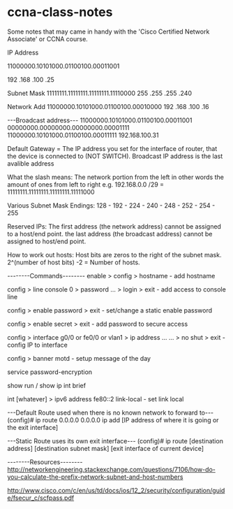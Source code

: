 # ccna-class-notes
Some notes that may came in handy with the 'Cisco Certified Network Associate' or CCNA course.

IP Address

11000000.10101000.01100100.00011001
            
192     .168     .100     .25

Subnet Mask	11111111.11111111.11111111.11110000
            255     .255     .255     .240

Network Add	11000000.10101000.01100100.00010000
            192     .168     .100     .16


---Broadcast address---
11000000.10101000.01100100.00011001
00000000.00000000.00000000.00001111
11000000.10101000.01100100.00011111
192.168.100.31

Default Gateway = The IP address you set for the interface of router, that the device is connected to (NOT SWITCH).
Broadcast IP address is the last avalible address

What the slash means:
The network portion from the left in other words the amount of ones from left to right e.g.
192.168.0.0 /29 =
11111111.11111111.11111111.11111000

Various Subnet Mask Endings:
128 - 192 - 224 - 240 - 248 - 252 - 254 - 255

Reserved IPs:
The first address (the network address) cannot be assigned to a host/end point.
the last address (the broadcast address) cannot be assigned to host/end point.

How to work out hosts:
Host bits are zeros to the right of the subnet mask.
2^(number of host bits) -2 = Number of hosts.

--------Commands--------
enable > config > hostname  -  add hostname

config > line console 0 > password ... > login > exit  -  add access to console line

config > enable password > exit  -  set/change a static enable password

config > enable secret > exit - add password to secure access

config > interface g0/0 or fe0/0 or vlan1 > ip address ... ... > no shut > exit  -  config IP to interface

config > banner motd  -  setup message of the day

service password-encryption

show run  /  show ip int brief

int [whatever] > ipv6 address fe80::2 link-local  -  set link local



---Default Route used when there is no known network to forward to---
(config)# ip route 0.0.0.0 0.0.0.0 ip add [IP address of where it is going or the exit interface]


---Static Route uses its own exit interface---
(config)# ip route [destination address] [destination subnet mask] [exit interface of current device]

--------Resources--------
http://networkengineering.stackexchange.com/questions/7106/how-do-you-calculate-the-prefix-network-subnet-and-host-numbers

http://www.cisco.com/c/en/us/td/docs/ios/12_2/security/configuration/guide/fsecur_c/scfpass.pdf
